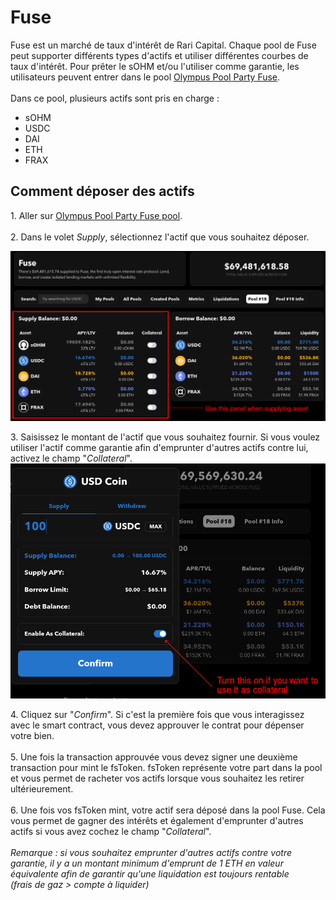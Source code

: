 # Fuse

Fuse est un marché de taux d'intérêt de Rari Capital. Chaque pool de Fuse peut supporter différents types d'actifs et utiliser différentes courbes de taux d'intérêt. Pour prêter le sOHM et/ou l'utiliser comme garantie, les utilisateurs peuvent entrer dans le pool [Olympus Pool Party Fuse](https://app.rari.capital/fuse/pool/18). \
\
Dans ce pool, plusieurs actifs sont pris en charge :

* sOHM
* USDC
* DAI
* ETH
* FRAX

## Comment déposer des actifs

1\. Aller sur [Olympus Pool Party Fuse pool](https://app.rari.capital/fuse/pool/18).\
\
2\. Dans le volet _Supply_, sélectionnez l'actif que vous souhaitez déposer. &#x20;

![The Supply panel](../../.gitbook/assets/supply.png)

3\. Saisissez le montant de l'actif que vous souhaitez fournir. Si vous voulez utiliser l'actif comme garantie afin d'emprunter d'autres actifs contre lui, activez le champ "_Collateral_".\
![Enable as collateral](../../.gitbook/assets/collateral.png)

4\. Cliquez sur "_Confirm_". Si c'est la première fois que vous interagissez avec le smart contract, vous devez approuver le contrat pour dépenser votre bien.\
\
5\. Une fois la transaction approuvée vous devez signer une deuxième transaction pour mint le fsToken. fsToken représente votre part dans la pool et vous permet de racheter vos actifs lorsque vous souhaitez les retirer ultérieurement.\
\
6\. Une fois vos fsToken mint, votre actif sera déposé dans la pool Fuse. Cela vous permet de gagner des intérêts et également d'emprunter d'autres actifs si vous avez cochez le champ "_Collateral_".\
\
_Remarque : si vous souhaitez emprunter d'autres actifs contre votre garantie, il y a un montant minimum d'emprunt de 1 ETH en valeur équivalente afin de garantir qu'une liquidation est toujours rentable_\
_(frais de gaz > compte à liquider)_
